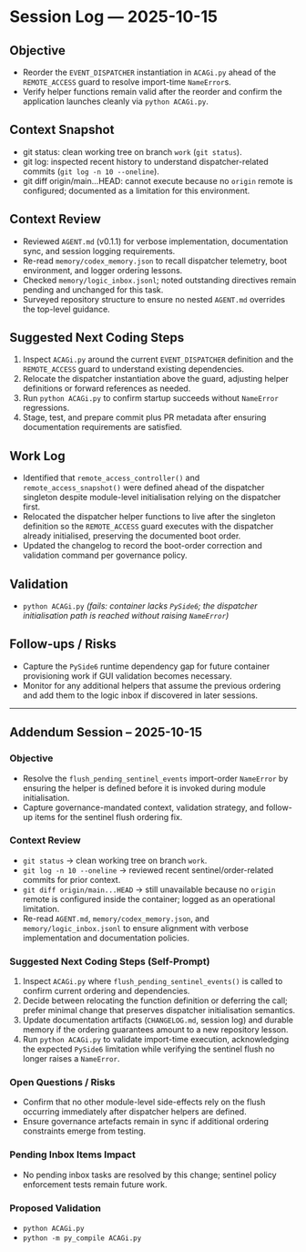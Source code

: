 # Session Log — 2025-10-15

## Objective
- Reorder the `EVENT_DISPATCHER` instantiation in `ACAGi.py` ahead of the `REMOTE_ACCESS` guard to resolve import-time `NameError`s.
- Verify helper functions remain valid after the reorder and confirm the application launches cleanly via `python ACAGi.py`.

## Context Snapshot
- git status: clean working tree on branch `work` (`git status`).
- git log: inspected recent history to understand dispatcher-related commits (`git log -n 10 --oneline`).
- git diff origin/main...HEAD: cannot execute because no `origin` remote is configured; documented as a limitation for this environment.

## Context Review
- Reviewed `AGENT.md` (v0.1.1) for verbose implementation, documentation sync, and session logging requirements.
- Re-read `memory/codex_memory.json` to recall dispatcher telemetry, boot environment, and logger ordering lessons.
- Checked `memory/logic_inbox.jsonl`; noted outstanding directives remain pending and unchanged for this task.
- Surveyed repository structure to ensure no nested `AGENT.md` overrides the top-level guidance.

## Suggested Next Coding Steps
1. Inspect `ACAGi.py` around the current `EVENT_DISPATCHER` definition and the `REMOTE_ACCESS` guard to understand existing dependencies.
2. Relocate the dispatcher instantiation above the guard, adjusting helper definitions or forward references as needed.
3. Run `python ACAGi.py` to confirm startup succeeds without `NameError` regressions.
4. Stage, test, and prepare commit plus PR metadata after ensuring documentation requirements are satisfied.

## Work Log
- Identified that `remote_access_controller()` and `remote_access_snapshot()` were defined ahead of the dispatcher singleton
  despite module-level initialisation relying on the dispatcher first.
- Relocated the dispatcher helper functions to live after the singleton definition so the `REMOTE_ACCESS` guard executes with the
  dispatcher already initialised, preserving the documented boot order.
- Updated the changelog to record the boot-order correction and validation command per governance policy.

## Validation
- `python ACAGi.py` *(fails: container lacks `PySide6`; the dispatcher initialisation path is reached without raising `NameError`)*

## Follow-ups / Risks
- Capture the `PySide6` runtime dependency gap for future container provisioning work if GUI validation becomes necessary.
- Monitor for any additional helpers that assume the previous ordering and add them to the logic inbox if discovered in later sessions.

---

## Addendum Session – 2025-10-15

### Objective
- Resolve the `flush_pending_sentinel_events` import-order `NameError` by ensuring the helper is defined before it is invoked during module initialisation.
- Capture governance-mandated context, validation strategy, and follow-up items for the sentinel flush ordering fix.

### Context Review
- `git status` → clean working tree on branch `work`.
- `git log -n 10 --oneline` → reviewed recent sentinel/order-related commits for prior context.
- `git diff origin/main...HEAD` → still unavailable because no `origin` remote is configured inside the container; logged as an operational limitation.
- Re-read `AGENT.md`, `memory/codex_memory.json`, and `memory/logic_inbox.jsonl` to ensure alignment with verbose implementation and documentation policies.

### Suggested Next Coding Steps (Self-Prompt)
1. Inspect `ACAGi.py` where `flush_pending_sentinel_events()` is called to confirm current ordering and dependencies.
2. Decide between relocating the function definition or deferring the call; prefer minimal change that preserves dispatcher initialisation semantics.
3. Update documentation artifacts (`CHANGELOG.md`, session log) and durable memory if the ordering guarantees amount to a new repository lesson.
4. Run `python ACAGi.py` to validate import-time execution, acknowledging the expected `PySide6` limitation while verifying the sentinel flush no longer raises a `NameError`.

### Open Questions / Risks
- Confirm that no other module-level side-effects rely on the flush occurring immediately after dispatcher helpers are defined.
- Ensure governance artefacts remain in sync if additional ordering constraints emerge from testing.

### Pending Inbox Items Impact
- No pending inbox tasks are resolved by this change; sentinel policy enforcement tests remain future work.

### Proposed Validation
- `python ACAGi.py`
- `python -m py_compile ACAGi.py`

